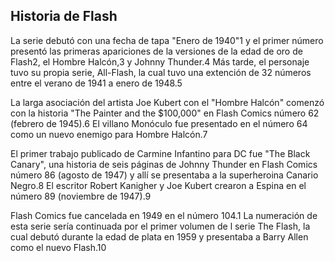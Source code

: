 ## Historia de Flash

La serie debutó con una fecha de tapa "Enero de 1940"1​ y el primer número presentó las primeras apariciones de la versiones de la edad de oro de Flash2​, el Hombre Halcón,3​ y Johnny Thunder.4​ Más tarde, el personaje tuvo su propia serie, All-Flash, la cual tuvo una extención de 32 números entre el verano de 1941 a enero de 1948.5​

La larga asociación del artista Joe Kubert con el "Hombre Halcón" comenzó con la historia "The Painter and the $100,000" en Flash Comics número 62 (febrero de 1945).6​ El villano Monóculo fue presentado en el número 64 como un nuevo enemigo para Hombre Halcón.7​

El primer trabajo publicado de Carmine Infantino para DC fue "The Black Canary", una historia de seis páginas de Johnny Thunder en Flash Comics número 86 (agosto de 1947) y allí se presentaba a la superheroina Canario Negro.8​ El escritor Robert Kanigher y Joe Kubert crearon a Espina en el número 89 (noviembre de 1947).9​

Flash Comics fue cancelada en 1949 en el número 104.1​ La numeración de esta serie sería continuada por el primer volumen de l serie The Flash, la cual debutó durante la edad de plata en 1959 y presentaba a Barry Allen como el nuevo Flash.10​
